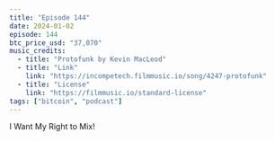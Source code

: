 ```yaml
---
title: "Episode 144"
date: 2024-01-02
episode: 144
btc_price_usd: "37,070"
music_credits:
  - title: "Protofunk by Kevin MacLeod"
  - title: "Link"
    link: "https://incompetech.filmmusic.io/song/4247-protofunk"
  - title: "License"
    link: "https://filmmusic.io/standard-license"
tags: ["bitcoin", "podcast"]
---
```


I Want My Right to Mix!